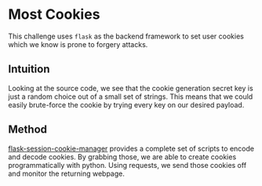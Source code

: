 # Most Cookies
This challenge uses `flask` as the backend framework to set user cookies which we know is prone to forgery attacks.
## Intuition
Looking at the source code, we see that the cookie generation secret key is just a random choice out of a small set of strings. This means that we could easily brute-force the cookie by trying every key on our desired payload.
## Method
[flask-session-cookie-manager](https://github.com/noraj/flask-session-cookie-manager) provides a complete set of scripts to encode and decode cookies. By grabbing those, we are able to create cookies programmatically with python. Using requests, we send those cookies off and monitor the returning webpage.
